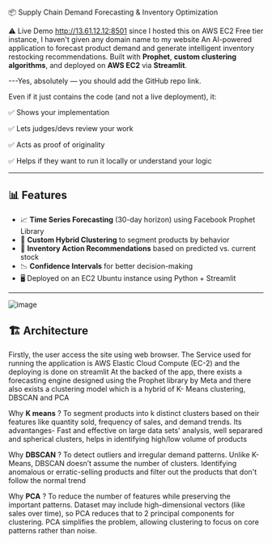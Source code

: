 📦 Supply Chain Demand Forecasting & Inventory Optimization

⚠️ Live Demo
http://13.61.12.12:8501
since I hosted this on AWS EC2 Free tier instance, I haven't given any domain name to my website 
An AI-powered application to forecast product demand and generate intelligent inventory restocking recommendations. Built with **Prophet**, **custom clustering algorithms**, and deployed on **AWS EC2** via **Streamlit**.

---Yes, absolutely — you should add the GitHub repo link.

Even if it just contains the code (and not a live deployment), it:

✅ Shows your implementation

✅ Lets judges/devs review your work

✅ Acts as proof of originality

✅ Helps if they want to run it locally or understand your logic



---

## 📊 Features

- 📈 **Time Series Forecasting** (30-day horizon) using Facebook Prophet Library
- 🧠 **Custom Hybrid Clustering** to segment products by behavior
- 🔁 **Inventory Action Recommendations** based on predicted vs. current stock
- 📉 **Confidence Intervals** for better decision-making
- 🖥️ Deployed on an EC2 Ubuntu instance using Python + Streamlit

---
![image](https://github.com/user-attachments/assets/c1965783-9ac0-43fd-a2a9-6f333745f909)


## 🏗️ Architecture
Firstly, the user access the site using web browser.
The Service used for running the application is AWS Elastic Cloud Compute (EC-2) and the deploying is done on streamlit 
At the backed of the app, there exists a forecasting engine designed using the Prophet library by Meta
and there also exists a clustering model which is a hybrid of K- Means clustering, DBSCAN and PCA 

Why **K means** ?
To segment products into k distinct clusters based on their features like quantity sold, frequency of sales, and demand trends.
Its advantanges- Fast and effective on large data sets' analysis, well separared and spherical clusters, helps in identifying high/low volume of products

Why **DBSCAN** ?
To detect outliers and irregular demand patterns.
Unlike K-Means, DBSCAN doesn’t assume the number of clusters.
Identifying anomalous or erratic-selling products and filter out the products that don't follow the normal trend

Why **PCA** ?
To reduce the number of features while preserving the important patterns.
Dataset may include high-dimensional vectors (like sales over time), so PCA reduces that to 2 principal components for clustering.
PCA simplifies the problem, allowing clustering to focus on core patterns rather than noise.

